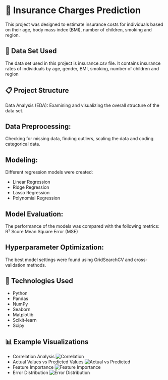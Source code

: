 # 📁 Insurance Charges Prediction
This project was designed to estimate insurance costs for individuals based on their age, body mass index (BMI), number of children, smoking and region.

## 📄 Data Set Used
The data set used in this project is insurance.csv file.
It contains insurance rates of individuals by age, gender, BMI, smoking, number of children and region

## 📋 Project Structure
Data Analysis (EDA):
Examining and visualizing the overall structure of the data set.

## Data Preprocessing:
Checking for missing data, finding outliers, scaling the data and coding categorical data.

## Modeling:
Different regression models were created:
* Linear Regression
* Ridge Regression
* Lasso Regression
* Polynomial Regression

## Model Evaluation:
The performance of the models was compared with the following metrics:
R² Score
Mean Square Error (MSE)

## Hyperparameter Optimization:
The best model settings were found using GridSearchCV and cross-validation methods.

## 🔧 Technologies Used
* Python 
* Pandas
* NumPy
* Seaborn
* Matplotlib
* Scikit-learn
* Scipy

## 📊 Example Visualizations
* Correlation Analysis
  ![Correlation](images/correlation.png)
* Actual Values vs Predicted Values
  ![Actual vs Predicted](images/actual-values-vs-predicted-values.png)
* Feature Importance
  ![Feature Importance](images/feature-importance.png)
* Error Distribution
  ![Error Distribution](images/error-distribution.png)


  
